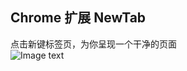 ## Chrome 扩展 NewTab

点击新键标签页，为你呈现一个干净的页面  
![Image text](https://github.com/leaicc/NewTab/blob/master/Snipaste_2019-06-21_16-06-30.png)
